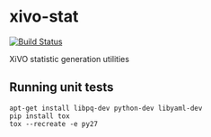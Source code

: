 xivo-stat
=========
[![Build Status](https://travis-ci.org/wazo-pbx/xivo-stat.png?branch=master)](https://travis-ci.org/wazo-pbx/xivo-stat)

XiVO statistic generation utilities


Running unit tests
------------------

```
apt-get install libpq-dev python-dev libyaml-dev
pip install tox
tox --recreate -e py27
```
